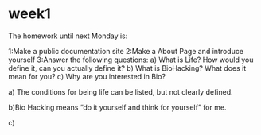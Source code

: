 # week1

The homework until next Monday is:

1:Make a public documentation site
2:Make a About Page and introduce yourself
3:Answer the following questions:
a) What is Life? How would you define it, can you actually define it?
b) What is BioHacking? What does it mean for you?
c) Why are you interested in Bio?

a) The conditions for being life can be listed, but not clearly defined.

b)Bio Hacking means “do it yourself and think for yourself” for me.


c)
